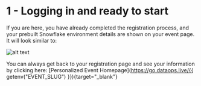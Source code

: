 # 1 - Logging in and ready to start

If you are here, you have already completed the registration process, and your prebuilt Snowflake environment details are shown on your event page. It will look similar to:

![alt text](assets/Screenshot1.png)









You can always get back to your registration page and see your information by clicking here: [Personalized Event Homepage](https://go.dataops.live/{{ getenv("EVENT_SLUG") }}){target="\_blank"}

<!-- [Claim your free access to the DataOps.live platform](cta.md) -->

